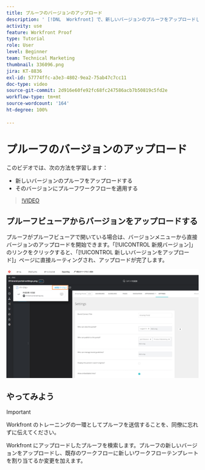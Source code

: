 ```yaml
---
title: プルーフのバージョンのアップロード
description: ' [!DNL  Workfront] で、新しいバージョンのプルーフをアップロードし、そのバージョンにプルーフワークフローを適用する方法について説明します。'
activity: use
feature: Workfront Proof
type: Tutorial
role: User
level: Beginner
team: Technical Marketing
thumbnail: 336096.png
jira: KT-8836
exl-id: 57774ffc-a3e3-4802-9ea2-75ab47c7cc11
doc-type: video
source-git-commit: 2d916e60fe92fc68fc247586acb7b50819c5fd2e
workflow-type: tm+mt
source-wordcount: '164'
ht-degree: 100%

---
```


# プルーフのバージョンのアップロード

このビデオでは、次の方法を学習します：

* 新しいバージョンのプルーフをアップロードする
* そのバージョンにプルーフワークフローを適用する

>[!VIDEO](https://video.tv.adobe.com/v/336096/?quality=12&learn=on)

## プルーフビューアからバージョンをアップロードする

プルーフがプルーフビューアで開いている場合は、バージョンメニューから直接バージョンのアップロードを開始できます。「[!UICONTROL 新規バージョン]」のリンクをクリックすると、「[!UICONTROL 新しいバージョンをアップロード]」ページに直接ルーティングされ、アップロードが完了します。

![左上隅にバージョンメニューが展開され、「[!UICONTROL 新しいバージョン]」のリンクが強調表示されたプルーフビューアの画像](assets/upload-version-from-viewer.png)

## やってみよう

>[!IMPORTANT]
>
>Workfront のトレーニングの一環としてプルーフを送信することを、同僚に忘れずに伝えてください。

Workfront にアップロードしたプルーフを検索します。プルーフの新しいバージョンをアップロードし、既存のワークフローに新しいワークフローテンプレートを割り当てるか変更を加えます。

<!--
### Learn more 
* Create a new version of a proof
-->
